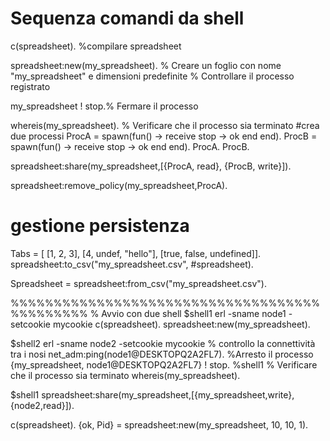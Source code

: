 # Sequenza comandi da shell

c(spreadsheet).  %compilare spreadsheet

spreadsheet:new(my_spreadsheet).  % Creare un foglio con nome "my_spreadsheet" e dimensioni predefinite   % Controllare il processo registrato

my_spreadsheet ! stop.% Fermare il processo

whereis(my_spreadsheet).  % Verificare che il processo sia terminato
#crea due processi
ProcA = spawn(fun() -> receive stop -> ok end end).
ProcB = spawn(fun() -> receive stop -> ok end end).
ProcA.
ProcB.


spreadsheet:share(my_spreadsheet,[{ProcA, read}, {ProcB, write}]).

spreadsheet:remove_policy(my_spreadsheet,ProcA).
# gestione persistenza 
Tabs = [    [1, 2, 3],    [4, undef, "hello"],    [true, false, undefined]].
spreadsheet:to_csv("my_spreadsheet.csv", #spreadsheet).

Spreadsheet = spreadsheet:from_csv("my_spreadsheet.csv").




%%%%%%%%%%%%%%%%%%%%%%%%%%%%%%%%%%%%%%%%%%%%%
% Avvio con due shell
$shell1
erl -sname node1 -setcookie mycookie
c(spreadsheet).
spreadsheet:new(my_spreadsheet).

$shell2
erl -sname node2 -setcookie mycookie
% controllo la connettività tra i nosi
net_adm:ping(node1@DESKTOPQ2A2FL7).
%Arresto il processo
{my_spreadsheet, node1@DESKTOPQ2A2FL7} ! stop.
%shell1
% Verificare che il processo sia terminato
whereis(my_spreadsheet).

$shell1
spreadsheet:share(my_spreadsheet,[{my_spreadsheet,write},{node2,read}]).

c(spreadsheet).
{ok, Pid} = spreadsheet:new(my_spreadsheet, 10, 10, 1).
